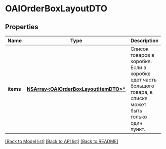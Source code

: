 # OAIOrderBoxLayoutDTO

## Properties
Name | Type | Description | Notes
------------ | ------------- | ------------- | -------------
**items** | [**NSArray&lt;OAIOrderBoxLayoutItemDTO&gt;***](OAIOrderBoxLayoutItemDTO.md) | Список товаров в коробке.  Если в коробке едет часть большого товара, в списке может быть только один пункт.  | 

[[Back to Model list]](../README.md#documentation-for-models) [[Back to API list]](../README.md#documentation-for-api-endpoints) [[Back to README]](../README.md)


